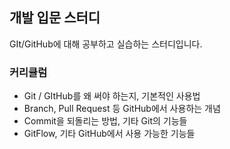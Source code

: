 ## 개발 입문 스터디

GIt/GitHub에 대해 공부하고 실습하는 스터디입니다.

### 커리큘럼
- Git / GItHub를 왜 써야 하는지, 기본적인 사용법
- Branch, Pull Request 등 GitHub에서 사용하는 개념
- Commit을 되돌리는 방법, 기타 Git의 기능들
- GitFlow, 기타 GitHub에서 사용 가능한 기능들
